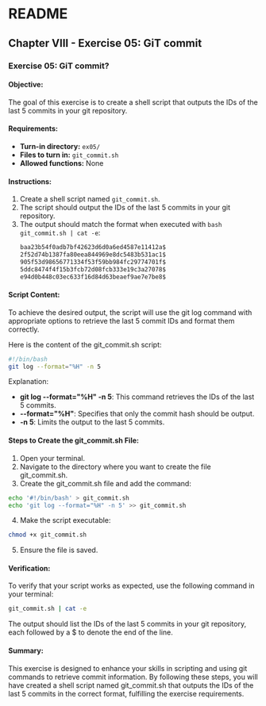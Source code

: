 # README

## Chapter VIII - Exercise 05: GiT commit

### Exercise 05: GiT commit?

#### Objective:
The goal of this exercise is to create a shell script that outputs the IDs of the last 5 commits in your git repository.

#### Requirements:
- **Turn-in directory:** `ex05/`
- **Files to turn in:** `git_commit.sh`
- **Allowed functions:** None

#### Instructions:
1. Create a shell script named `git_commit.sh`.
2. The script should output the IDs of the last 5 commits in your git repository.
3. The output should match the format when executed with `bash git_commit.sh | cat -e`:
   ```sh
   baa23b54f0adb7bf42623d6d0a6ed4587e11412a$
   2f52d74b1387fa80eea844969e8dc5483b531ac1$
   905f53d98656771334f53f59bb984fc29774701f$
   5ddc8474f4f15b3fcb72d08fcb333e19c3a27078$
   e94d0b448c03ec633f16d84d63beaef9ae7e7be8$
    ```
#### Script Content:
To achieve the desired output, the script will use the git log command with appropriate options to retrieve the last 5 commit IDs and format them correctly.

Here is the content of the git_commit.sh script:
```sh
#!/bin/bash
git log --format="%H" -n 5
```
Explanation:

- **git log --format="%H" -n 5**: This command retrieves the IDs of the last 5 commits.
- **--format="%H"**: Specifies that only the commit hash should be output.
- **-n 5**: Limits the output to the last 5 commits.
#### Steps to Create the git_commit.sh File:
1. Open your terminal.
2. Navigate to the directory where you want to create the file git_commit.sh.
3. Create the git_commit.sh file and add the command:
```sh
echo '#!/bin/bash' > git_commit.sh
echo 'git log --format="%H" -n 5' >> git_commit.sh
```
4. Make the script executable:
```sh
chmod +x git_commit.sh
```
5. Ensure the file is saved.
#### Verification:
To verify that your script works as expected, use the following command in your terminal:

```sh
git_commit.sh | cat -e
```
The output should list the IDs of the last 5 commits in your git repository, each followed by a $ to denote the end of the line.

#### Summary:
This exercise is designed to enhance your skills in scripting and using git commands to retrieve commit information. By following these steps, you will have created a shell script named git_commit.sh that outputs the IDs of the last 5 commits in the correct format, fulfilling the exercise requirements.

